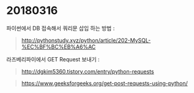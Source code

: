 # 20180316

파이썬에서 DB 접속해서 쿼리문 삽입 하는 방법 :

> http://pythonstudy.xyz/python/article/202-MySQL-%EC%BF%BC%EB%A6%AC

라즈베리파이에서 GET Request 보내기 :

> http://dgkim5360.tistory.com/entry/python-requests

> https://www.geeksforgeeks.org/get-post-requests-using-python/
